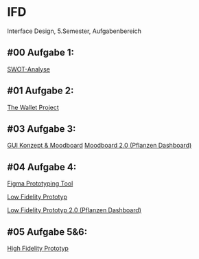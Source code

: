# IFD
<p>Interface Design, 5.Semester, Aufgabenbereich</p>
<h2>#00 Aufgabe 1:</h2>
<a href="https://xd.adobe.com/view/d75505a8-0ff7-4590-8c1f-0198ce0ef607-8206/?fullscreen&hints=off">SWOT-Analyse</a>

<h2>#01 Aufgabe 2:</h2> 
<a href="https://github.com/isabels99/IFD/blob/main/The%20Wallet%20Project%20.pdf">The Wallet Project</a>

<h2>#03 Aufgabe 3:</h2> 
<a href="https://github.com/isabels99/IFD/blob/bb7ef5a41c4194a801c3793cc62a7945204a49ca/GUI%20Konzept%20und%20Moodboard.pdf">GUI Konzept & Moodboard</a>
<a href="https://github.com/isabels99/IFD/blob/bb7ef5a41c4194a801c3793cc62a7945204a49ca/GUI%20Konzept%20und%20Moodboard.pdf">Moodboard 2.0 (Pflanzen Dashboard)</a>

<h2>#04 Aufgabe 4:</h2> 
<a href="/Figma_von_Isabel_Schindler.pdf">Figma Prototyping Tool</a>
<p><a href="https://github.com/isabels99/IFD/blob/1ff92ca01016807333ae4f97f905d50cd89290fc/Low%20Fid%20Prototyp.png">Low Fidelity Prototyp</a></p>
<p><a href="">Low Fidelity Prototyp 2.0 (Pflanzen Dashboard)</a></p>

<h2>#05 Aufgabe 5&6:</h2> 
<a href="https://xd.adobe.com/view/c20ef89b-f6ac-4e6b-a39f-c4ddac692850-975d/?fullscreen&hints=off">High Fidelity Prototyp</a>
